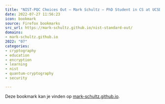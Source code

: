 ```yaml
---
title: "NIST-PQC Choices Out – Mark Schultz – PhD Student in CS at UCSD"
date: 2022-07-27 11:56:23
icon: bookmark
source: Firefox bookmarks
src_url: https://mark-schultz.github.io/nist-standard-out/
domains:
- mark-schultz.github.io
2022: "07"
categories:
- cryptography
- education
- encryption
- learning
- nist
- quantum-cryptography
- security

---
```

Deze bookmark kan je vinden op [mark-schultz.github.io](https://mark-schultz.github.io/nist-standard-out/).
